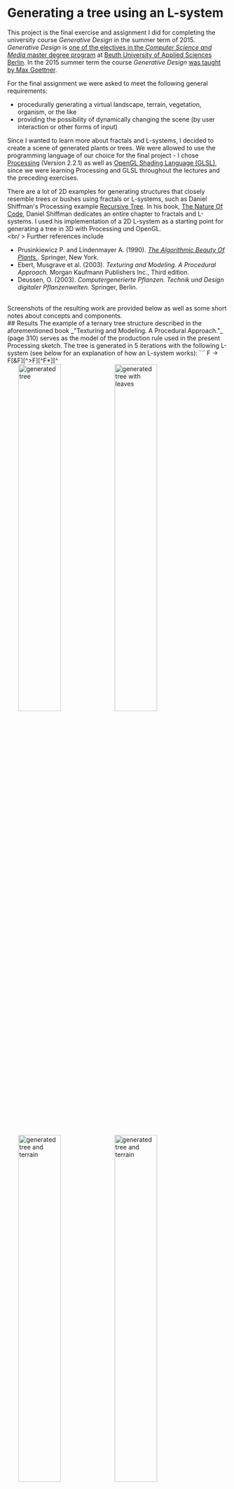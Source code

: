 # Generating a tree using an L-system

This project is the final exercise and assignment I did for completing the university course
_Generative Design_ in the summer term of 2015. _Generative Design_ is [one of the electives in the _Computer Science and Media_ master degree program](https://mmi.beuth-hochschule.de/module/wp11/) at [Beuth University of Applied Sciences Berlin](https://www.beuth-hochschule.de/).
In the 2015 summer term the course _Generative Design_ [was taught by Max Goettner](https://github.com/generative-gestaltung/SS2015).


For the final assignment we were asked to meet the following general requirements:
* procedurally generating a virtual landscape, terrain, vegetation, organism, or the like
* providing the possibility of dynamically changing the scene (by user interaction or other forms of input)  

Since I wanted to learn more about fractals and L-systems, I decided to create a scene of generated plants or trees. We were allowed to use the programming language of our choice for the final project - I chose [Processing](https://processing.org/) (Version 2.2.1) as well as [OpenGL Shading Language (GLSL)](https://www.opengl.org/documentation/glsl/), since we were learning Processing and GLSL throughout the lectures and the preceding exercises.

There are a lot of 2D examples for generating structures that closely resemble trees or bushes using fractals or L-systems, such as Daniel Shiffman's Processing example [Recursive Tree](https://processing.org/examples/tree.html). In his book, [The Nature Of Code](http://natureofcode.com/book/chapter-8-fractals/), Daniel Shiffman dedicates an entire chapter to fractals and L-systems. I used his implementation of a 2D L-system as a starting point for generating a tree in 3D with Processing und OpenGL.  
<br/ >
Further references include  
+ Prusinkiewicz P. and Lindenmayer A. (1990). [_The Algorithmic Beauty Of Plants._](http://algorithmicbotany.org/papers/#abop). Springer, New York.
+ Ebert, Musgrave et al. (2003). _Texturing and Modeling. A Procedural Approach._ Morgan Kaufmann Publishers Inc., Third edition.
+ Deussen, O. (2003). _Computergenerierte Pflanzen. Technik und Design digitaler Pflanzenwelten._ Springer, Berlin.  

<br />
Screenshots of the resulting work are provided below as well as some short notes about concepts and components.
<br />
## Results
The example of a ternary tree structure described in the aforementioned book _"Texturing and Modeling. A Procedural Approach."_ (page 310) serves as the model of the production rule used in the present Processing sketch. The tree is generated in 5 iterations with the following L-system (see below for an explanation of how an L-system works):
```
F -> F[&F][^>F][^<F]
```
In order to generate a leafy tree, the production is expanded by an additional symbol:
```
F[&F*][^>F*][^<F*]
```
The initial branching angle is `23.5°`.

<br />
<div style="margin-left:5%">
<img class ="spacing" src="screenshots/tree.png" alt="generated tree" width="45%">
<img class ="spacing" src="screenshots/leafy_tree.png" alt="generated tree with leaves" width="45%" >
</div>

<div style="margin-left:5%">
<img class ="spacing" src="screenshots/white_terrain.png" alt="generated tree and terrain" width="45%" >
<img class ="spacing" src="screenshots/red_terrain.png" alt="generated tree and terrain" width="45%" >
</div>

<br />
##### L-System
An L-system (aka _Lindenmayer-system_, named for Aristid Lindenmayer, a botanist and biologist) is a formal system defining a string-rewriting mechanism. An L-system consists of a starting sentence (composed of one or more characters), called the axiom. It also has a set of production rules which are instructions for rewriting the given axiom. These productions or rewriting rules are applied iteratively so that each generation recursively replaces characters according to the
ruleset. The result of such a procedure will be a different and most typically a much longer sentence. Therefore, L-systems can be used for modelling the growth of biological structures.

For example, given the axiom `b` and two productions `P1` and `P2`, with
`P1=a->ab` and `P2=b->a`.  
After 5 iterations we will get the following result:
```
     b
     a
     a b
   a b a
 a b a a b
```
In order to finally generate the geometry of a plant or a tree, the characters need to be interpreted graphically.  
<br />
The L-system I ended up with is composed of the following symbols and commands for graphical interpretation:  
```
F: Draw branch, move to its top
&: Pitch down by given angle
^: Pitch up by given angle
<: Roll left by given angle
>: Roll right by given angle
+: Turn left by given angle
-: Turn right by given angle
|: Turn around
[: Push current state to stack
]: Pop a state from stack
*: Draw leave at current position
```
<br />

##### Tree
A tree is composed of branches and leaves. By default, the tree is generated and rendered as a bare tree. The leaves can be toggled on/off using the `Control Panel` which is a user interface created
with the [controlP5 Library](http://www.sojamo.de/libraries/controlP5/).

A branch is represented by a cylindrical `PShape` object and it is drawn using `QUAD_STRIP`s. I followed the example from the [Processing shader tutorial](https://processing.org/tutorials/pshader/) to generate the geometry. A noise-generated texture is applied to give the shape the color pattern and look of a bark. The following images are examples of textures generated with the `noise()` function.
The left one (a combination of `noise()` and `sin()`) provides an interesting pattern which unfortunately loses its appeal when applied to the geometry - hence, the image on the right represents the kind of texture that is applied - note that each time the program starts, the texture is newly calculated. In the applied shader the texture is sampled and the final color and simple lighting (based on the [Processing shader tutorial](https://processing.org/tutorials/pshader/)) is calculated.
<br />

<div class="almost-centering">
<img class ="spacing" src="Tree_L_System/bark_texture_turbulence.png" alt="noise-sine texture">
<img class="spacing" src="Tree_L_System/bark_texture_noise.png" alt="noise texture">
</div>

<br />

A leaf is also represented by a `PShape` object. For drawing the shape of a leaf the `bezierVertex()` function is used. No texture is applied to the leaves, instead, I do a simple color interpolation. The following picture shows a single leaf and also a group of leaves as used in the scene.
<img class ="centering" src="screenshots/leaf_leaves.png" alt="leaves">

<br />
##### Terrain
Furthermore, the rendered scene includes a noise-generated terrain
(mainly following the examples and tutorials from the lecture), created as a `QUAD` mesh.
In the vertex shader the applied texture is used to calculate the terrain's height. In addition, a color interpolation is done based on the terrain's `y` - coordinate. The following image is a sample image of a terrain texture (again, each time the program starts the texture is newly calculated).
<br />

<img class ="centering" src="Tree_L_System/noise.png" alt="terrain texture" width="110px">

<br />

##### Sky
In order to give the scene a decent background I use a textured spherical `PShape` object, which is rendered with [disabled zbuffer](http://processing.github.io/processing-javadocs/core/) using the method `hint(DISABLE_DEPTH_TEST)` in order to imitate horizon and sky. The "skysphere" is then centered at the camera's position so that camera and scene are inside the sphere and the user will always look at the horizon of the scene. The sky is colored as a nighttime sky with small ellipses rendered to the texture representing stars. My intention to also include (animated) clouds in the final scene didn't work out because applied to the sphere the noise-generated clouds resulted in odd looking artefacts. However, to demonstrate one of the resulting textures, the following image shows an example with color interpolation, stars ellipsoidal stars and noise-generated clouds.

<br />

<img class ="centering" src="Tree_L_System/horizon_clouds.png" alt="sky with cloud texture" height="300px" >

<br />  

##### Camera
The camera is implemented based on the examples and tutorials provided during the lectures. Main functionalities include modifying the camer's `y` - position and rotating the camera around the scene with the rotation radius and speed being adjustable via the control panel.  

<br />


##### Lighting
There is no complex lighting calculation in the scene. Most of the implemented lighting is based on the [Processing shader tutorial](https://processing.org/tutorials/pshader/).

<br />

##### Control Panel
The control panel is implemented using the [controlP5 Library](http://www.sojamo.de/libraries/controlP5/) and it allows the user to modify various settings of the objects in the scene and to arrange the scene to his or her liking.
For example, at program start it is most unlikely that the positions of the terrain and the tree match. Therefore, the user has to move the tree around in the scene to find a proper location. On the other hand, a more interesting structure can be applied to the terrain by tweaking its parameters, such as dimension, height, or color blending.

+ __tree specific settings:__
    * change position
    * increase/decrease branching angle
    * toggle leaves on/off (Note: rendering the leaves will slow the program down)
+ __terrain specific settings:__
    * vary terrain elevation
    * change dimensions
    * blend colors
+ __camera specific settings:__
    * height, rotation speed and radius


<img class ="spacing" src="screenshots/tree_controls.png" alt="Baum Controls" width="200px" >
<img class ="spacing" src="screenshots/terrain_controls.png" alt="Terrain Ccontrols" width="195px" >
<img class ="spacing" src="screenshots/camera_controls.png" alt="Camera Controls" width="195" >


<br />
